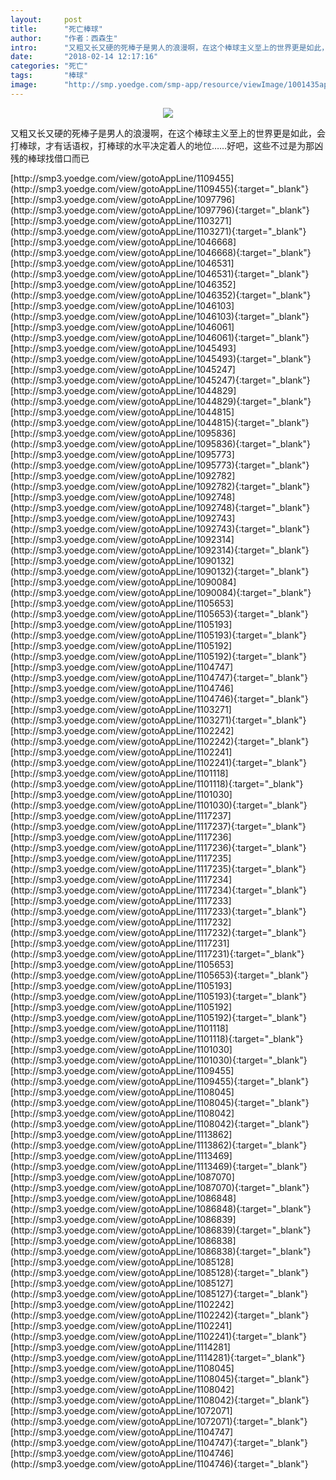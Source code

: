 ```yaml
---
layout:     post
title:      "死亡棒球"
author:     "作者：西森生"
intro:      "又粗又长又硬的死棒子是男人的浪漫啊，在这个棒球主义至上的世界更是如此，会打棒球，才有话语权，打棒球的水平决定着人的地位……好吧，这些不过是为那凶残的棒球找借口而已"
date:       "2018-02-14 12:17:16"
categories: "死亡"
tags:       "棒球"
image:      "http://smp.yoedge.com/smp-app/resource/viewImage/1001435appline.png"
---
```

<div style="text-align: center">
<p><img src="http://smp.yoedge.com/smp-app/resource/viewImage/1001435appline.png"/></p>
</div>
<p class="post-meta">
<span>又粗又长又硬的死棒子是男人的浪漫啊，在这个棒球主义至上的世界更是如此，会打棒球，才有话语权，打棒球的水平决定着人的地位……好吧，这些不过是为那凶残的棒球找借口而已</span>
</p>
[http://smp3.yoedge.com/view/gotoAppLine/1109455](http://smp3.yoedge.com/view/gotoAppLine/1109455){:target="_blank"}
[http://smp3.yoedge.com/view/gotoAppLine/1097796](http://smp3.yoedge.com/view/gotoAppLine/1097796){:target="_blank"}
[http://smp3.yoedge.com/view/gotoAppLine/1103271](http://smp3.yoedge.com/view/gotoAppLine/1103271){:target="_blank"}
[http://smp3.yoedge.com/view/gotoAppLine/1046668](http://smp3.yoedge.com/view/gotoAppLine/1046668){:target="_blank"}
[http://smp3.yoedge.com/view/gotoAppLine/1046531](http://smp3.yoedge.com/view/gotoAppLine/1046531){:target="_blank"}
[http://smp3.yoedge.com/view/gotoAppLine/1046352](http://smp3.yoedge.com/view/gotoAppLine/1046352){:target="_blank"}
[http://smp3.yoedge.com/view/gotoAppLine/1046103](http://smp3.yoedge.com/view/gotoAppLine/1046103){:target="_blank"}
[http://smp3.yoedge.com/view/gotoAppLine/1046061](http://smp3.yoedge.com/view/gotoAppLine/1046061){:target="_blank"}
[http://smp3.yoedge.com/view/gotoAppLine/1045493](http://smp3.yoedge.com/view/gotoAppLine/1045493){:target="_blank"}
[http://smp3.yoedge.com/view/gotoAppLine/1045247](http://smp3.yoedge.com/view/gotoAppLine/1045247){:target="_blank"}
[http://smp3.yoedge.com/view/gotoAppLine/1044829](http://smp3.yoedge.com/view/gotoAppLine/1044829){:target="_blank"}
[http://smp3.yoedge.com/view/gotoAppLine/1044815](http://smp3.yoedge.com/view/gotoAppLine/1044815){:target="_blank"}
[http://smp3.yoedge.com/view/gotoAppLine/1095836](http://smp3.yoedge.com/view/gotoAppLine/1095836){:target="_blank"}
[http://smp3.yoedge.com/view/gotoAppLine/1095773](http://smp3.yoedge.com/view/gotoAppLine/1095773){:target="_blank"}
[http://smp3.yoedge.com/view/gotoAppLine/1092782](http://smp3.yoedge.com/view/gotoAppLine/1092782){:target="_blank"}
[http://smp3.yoedge.com/view/gotoAppLine/1092748](http://smp3.yoedge.com/view/gotoAppLine/1092748){:target="_blank"}
[http://smp3.yoedge.com/view/gotoAppLine/1092743](http://smp3.yoedge.com/view/gotoAppLine/1092743){:target="_blank"}
[http://smp3.yoedge.com/view/gotoAppLine/1092314](http://smp3.yoedge.com/view/gotoAppLine/1092314){:target="_blank"}
[http://smp3.yoedge.com/view/gotoAppLine/1090132](http://smp3.yoedge.com/view/gotoAppLine/1090132){:target="_blank"}
[http://smp3.yoedge.com/view/gotoAppLine/1090084](http://smp3.yoedge.com/view/gotoAppLine/1090084){:target="_blank"}
[http://smp3.yoedge.com/view/gotoAppLine/1105653](http://smp3.yoedge.com/view/gotoAppLine/1105653){:target="_blank"}
[http://smp3.yoedge.com/view/gotoAppLine/1105193](http://smp3.yoedge.com/view/gotoAppLine/1105193){:target="_blank"}
[http://smp3.yoedge.com/view/gotoAppLine/1105192](http://smp3.yoedge.com/view/gotoAppLine/1105192){:target="_blank"}
[http://smp3.yoedge.com/view/gotoAppLine/1104747](http://smp3.yoedge.com/view/gotoAppLine/1104747){:target="_blank"}
[http://smp3.yoedge.com/view/gotoAppLine/1104746](http://smp3.yoedge.com/view/gotoAppLine/1104746){:target="_blank"}
[http://smp3.yoedge.com/view/gotoAppLine/1103271](http://smp3.yoedge.com/view/gotoAppLine/1103271){:target="_blank"}
[http://smp3.yoedge.com/view/gotoAppLine/1102242](http://smp3.yoedge.com/view/gotoAppLine/1102242){:target="_blank"}
[http://smp3.yoedge.com/view/gotoAppLine/1102241](http://smp3.yoedge.com/view/gotoAppLine/1102241){:target="_blank"}
[http://smp3.yoedge.com/view/gotoAppLine/1101118](http://smp3.yoedge.com/view/gotoAppLine/1101118){:target="_blank"}
[http://smp3.yoedge.com/view/gotoAppLine/1101030](http://smp3.yoedge.com/view/gotoAppLine/1101030){:target="_blank"}
[http://smp3.yoedge.com/view/gotoAppLine/1117237](http://smp3.yoedge.com/view/gotoAppLine/1117237){:target="_blank"}
[http://smp3.yoedge.com/view/gotoAppLine/1117236](http://smp3.yoedge.com/view/gotoAppLine/1117236){:target="_blank"}
[http://smp3.yoedge.com/view/gotoAppLine/1117235](http://smp3.yoedge.com/view/gotoAppLine/1117235){:target="_blank"}
[http://smp3.yoedge.com/view/gotoAppLine/1117234](http://smp3.yoedge.com/view/gotoAppLine/1117234){:target="_blank"}
[http://smp3.yoedge.com/view/gotoAppLine/1117233](http://smp3.yoedge.com/view/gotoAppLine/1117233){:target="_blank"}
[http://smp3.yoedge.com/view/gotoAppLine/1117232](http://smp3.yoedge.com/view/gotoAppLine/1117232){:target="_blank"}
[http://smp3.yoedge.com/view/gotoAppLine/1117231](http://smp3.yoedge.com/view/gotoAppLine/1117231){:target="_blank"}
[http://smp3.yoedge.com/view/gotoAppLine/1105653](http://smp3.yoedge.com/view/gotoAppLine/1105653){:target="_blank"}
[http://smp3.yoedge.com/view/gotoAppLine/1105193](http://smp3.yoedge.com/view/gotoAppLine/1105193){:target="_blank"}
[http://smp3.yoedge.com/view/gotoAppLine/1105192](http://smp3.yoedge.com/view/gotoAppLine/1105192){:target="_blank"}
[http://smp3.yoedge.com/view/gotoAppLine/1101118](http://smp3.yoedge.com/view/gotoAppLine/1101118){:target="_blank"}
[http://smp3.yoedge.com/view/gotoAppLine/1101030](http://smp3.yoedge.com/view/gotoAppLine/1101030){:target="_blank"}
[http://smp3.yoedge.com/view/gotoAppLine/1109455](http://smp3.yoedge.com/view/gotoAppLine/1109455){:target="_blank"}
[http://smp3.yoedge.com/view/gotoAppLine/1108045](http://smp3.yoedge.com/view/gotoAppLine/1108045){:target="_blank"}
[http://smp3.yoedge.com/view/gotoAppLine/1108042](http://smp3.yoedge.com/view/gotoAppLine/1108042){:target="_blank"}
[http://smp3.yoedge.com/view/gotoAppLine/1113862](http://smp3.yoedge.com/view/gotoAppLine/1113862){:target="_blank"}
[http://smp3.yoedge.com/view/gotoAppLine/1113469](http://smp3.yoedge.com/view/gotoAppLine/1113469){:target="_blank"}
[http://smp3.yoedge.com/view/gotoAppLine/1087070](http://smp3.yoedge.com/view/gotoAppLine/1087070){:target="_blank"}
[http://smp3.yoedge.com/view/gotoAppLine/1086848](http://smp3.yoedge.com/view/gotoAppLine/1086848){:target="_blank"}
[http://smp3.yoedge.com/view/gotoAppLine/1086839](http://smp3.yoedge.com/view/gotoAppLine/1086839){:target="_blank"}
[http://smp3.yoedge.com/view/gotoAppLine/1086838](http://smp3.yoedge.com/view/gotoAppLine/1086838){:target="_blank"}
[http://smp3.yoedge.com/view/gotoAppLine/1085128](http://smp3.yoedge.com/view/gotoAppLine/1085128){:target="_blank"}
[http://smp3.yoedge.com/view/gotoAppLine/1085127](http://smp3.yoedge.com/view/gotoAppLine/1085127){:target="_blank"}
[http://smp3.yoedge.com/view/gotoAppLine/1102242](http://smp3.yoedge.com/view/gotoAppLine/1102242){:target="_blank"}
[http://smp3.yoedge.com/view/gotoAppLine/1102241](http://smp3.yoedge.com/view/gotoAppLine/1102241){:target="_blank"}
[http://smp3.yoedge.com/view/gotoAppLine/1114281](http://smp3.yoedge.com/view/gotoAppLine/1114281){:target="_blank"}
[http://smp3.yoedge.com/view/gotoAppLine/1108045](http://smp3.yoedge.com/view/gotoAppLine/1108045){:target="_blank"}
[http://smp3.yoedge.com/view/gotoAppLine/1108042](http://smp3.yoedge.com/view/gotoAppLine/1108042){:target="_blank"}
[http://smp3.yoedge.com/view/gotoAppLine/1072071](http://smp3.yoedge.com/view/gotoAppLine/1072071){:target="_blank"}
[http://smp3.yoedge.com/view/gotoAppLine/1104747](http://smp3.yoedge.com/view/gotoAppLine/1104747){:target="_blank"}
[http://smp3.yoedge.com/view/gotoAppLine/1104746](http://smp3.yoedge.com/view/gotoAppLine/1104746){:target="_blank"}


